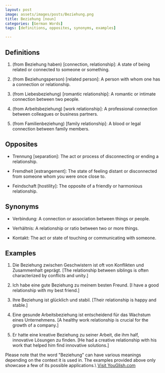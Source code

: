 ```yaml
---
layout: post
image: assets/images/posts/Beziehung.png
title: Beziehung [noun]
categories: [German Words]
tags: [definitions, opposites, synonyms, examples]

---
```


## Definitions

1. (from Beziehung haben) [connection, relationship]: A state of being related or connected to someone or something.

2. (from Beziehungsperson) [related person]: A person with whom one has a connection or relationship.

3. (from Liebesbeziehung) [romantic relationship]: A romantic or intimate connection between two people.

4. (from Arbeitsbeziehung) [work relationship]: A professional connection between colleagues or business partners.

5. (from Familienbeziehung) [family relationship]: A blood or legal connection between family members.

## Opposites

- Trennung [separation]: The act or process of disconnecting or ending a relationship.

- Fremdheit [estrangement]: The state of feeling distant or disconnected from someone whom you were once close to.

- Feindschaft [hostility]: The opposite of a friendly or harmonious relationship.

## Synonyms

- Verbindung: A connection or association between things or people.

- Verhältnis: A relationship or ratio between two or more things.

- Kontakt: The act or state of touching or communicating with someone.

## Examples

1. Die Beziehung zwischen Geschwistern ist oft von Konflikten und Zusammenhalt geprägt. [The relationship between siblings is often characterized by conflicts and unity.]

2. Ich habe eine gute Beziehung zu meinem besten Freund. [I have a good relationship with my best friend.]

3. Ihre Beziehung ist glücklich und stabil. [Their relationship is happy and stable.]

4. Eine gesunde Arbeitsbeziehung ist entscheidend für das Wachstum eines Unternehmens. [A healthy work relationship is crucial for the growth of a company.]

5. Er hatte eine kreative Beziehung zu seiner Arbeit, die ihm half, innovative Lösungen zu finden. [He had a creative relationship with his work that helped him find innovative solutions.]

Please note that the word "Beziehung" can have various meanings depending on the context it is used in. The examples provided above only showcase a few of its possible applications.\ <a id="yg-widget-0" class="youglish-widget" data-query="Beziehung" data-lang="german" data-components="8412" data-auto-start="0" data-bkg-color="theme_light" data-title="How%20to%20pronounce%20Beziehung%20in%20German"  rel="nofollow" href="https://youglish.com">Visit YouGlish.com</a><script async src="https://youglish.com/public/emb/widget.js" charset="utf-8"></script>